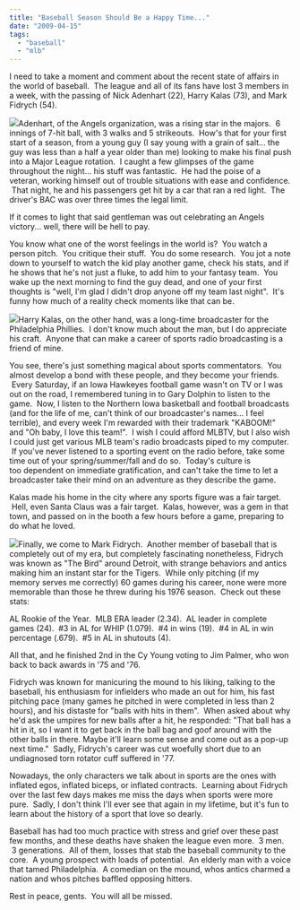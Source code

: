 ```yaml
---
title: "Baseball Season Should Be a Happy Time..."
date: "2009-04-15"
tags:
  - "baseball"
  - "mlb"
---
```


I need to take a moment and comment about the recent state of affairs in the world of baseball.  The league and all of its fans have lost 3 members in a week, with the passing of Nick Adenhart (22), Harry Kalas (73), and Mark Fidrych (54).

![](images/large_nick-adenhart409.jpg)Adenhart, of the Angels organization, was a rising star in the majors.  6 innings of 7-hit ball, with 3 walks and 5 strikeouts.  How's that for your first start of a season, from a young guy (I say young with a grain of salt... the guy was less than a half a year older than me) looking to make his final push into a Major League rotation.  I caught a few glimpses of the game throughout the night... his stuff was fantastic.  He had the poise of a veteran, working himself out of trouble situations with ease and confidence.  That night, he and his passengers get hit by a car that ran a red light.  The driver's BAC was over three times the legal limit.

If it comes to light that said gentleman was out celebrating an Angels victory... well, there will be hell to pay.

You know what one of the worst feelings in the world is?  You watch a person pitch.  You critique their stuff.  You do some research.  You jot a note down to yourself to watch the kid play another game, check his stats, and if he shows that he's not just a fluke, to add him to your fantasy team.  You wake up the next morning to find the guy dead, and one of your first thoughts is "well, I'm glad I didn't drop anyone off my team last night".  It's funny how much of a reality check moments like that can be.

![](images/kalas.jpg)Harry Kalas, on the other hand, was a long-time broadcaster for the Philadelphia Phillies.  I don't know much about the man, but I do appreciate his craft.  Anyone that can make a career of sports radio broadcasting is a friend of mine.

You see, there's just something magical about sports commentators.  You almost develop a bond with these people, and they become your friends.  Every Saturday, if an Iowa Hawkeyes football game wasn't on TV or I was out on the road, I remembered tuning in to Gary Dolphin to listen to the game.  Now, I listen to the Northern Iowa basketball and football broadcasts (and for the life of me, can't think of our broadcaster's names... I feel terrible), and every week I'm rewarded with their trademark "KABOOM!" and "Oh baby, I love this team!".  I wish I could afford MLBTV, but I also wish I could just get various MLB team's radio broadcasts piped to my computer.  If you've never listened to a sporting event on the radio before, take some time out of your spring/summer/fall and do so.  Today's culture is too dependent on immediate gratification, and can't take the time to let a broadcaster take their mind on an adventure as they describe the game.

Kalas made his home in the city where any sports figure was a fair target.  Hell, even Santa Claus was a fair target.  Kalas, however, was a gem in that town, and passed on in the booth a few hours before a game, preparing to do what he loved.

![](images/184e4480.jpg)Finally, we come to Mark Fidrych.  Another member of baseball that is completely out of my era, but completely fascinating nonetheless, Fidrych was known as "The Bird" around Detroit, with strange behaviors and antics making him an instant star for the Tigers.  While only pitching (if my memory serves me correctly) 60 games during his career, none were more memorable than those he threw during his 1976 season.  Check out these stats:

AL Rookie of the Year.  MLB ERA leader (2.34).  AL leader in complete games (24).  #3 in AL for WHIP (1.079).  #4 in wins (19).  #4 in AL in win percentage (.679).  #5 in AL in shutouts (4).

All that, and he finished 2nd in the Cy Young voting to Jim Palmer, who won back to back awards in '75 and '76.

Fidrych was known for manicuring the mound to his liking, talking to the baseball, his enthusiasm for infielders who made an out for him, his fast pitching pace (many games he pitched in were completed in less than 2 hours), and his distaste for "balls with hits in them".  When asked about why he'd ask the umpires for new balls after a hit, he responded: "That ball has a hit in it, so I want it to get back in the ball bag and goof around with the other balls in there. Maybe it'll learn some sense and come out as a pop-up next time."  Sadly, Fidrych's career was cut woefully short due to an undiagnosed torn rotator cuff suffered in '77.

Nowadays, the only characters we talk about in sports are the ones with inflated egos, inflated biceps, or inflated contracts.  Learning about Fidrych over the last few days makes me miss the days when sports were more pure.  Sadly, I don't think I'll ever see that again in my lifetime, but it's fun to learn about the history of a sport that love so dearly.

Baseball has had too much practice with stress and grief over these past few months, and these deaths have shaken the league even more.  3 men.  3 generations.  All of them, losses that stab the baseball community to the core.  A young prospect with loads of potential.  An elderly man with a voice that tamed Philadelphia.  A comedian on the mound, whos antics charmed a nation and whos pitches baffled opposing hitters.

Rest in peace, gents.  You will all be missed.
